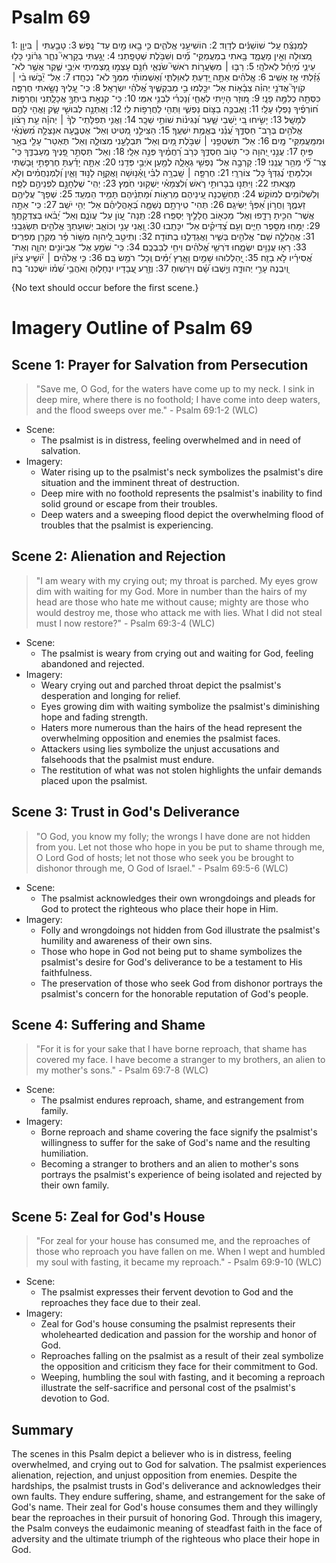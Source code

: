 # Psalm 69
1: לַמְנַצֵּ֬חַ עַֽל־ שׁוֹשַׁנִּ֬ים לְדָוִֽד׃
2: הוֹשִׁיעֵ֥נִי אֱלֹהִ֑ים כִּ֤י בָ֖אוּ מַ֣יִם עַד־ נָֽפֶשׁ׃
3: טָבַ֤עְתִּי ׀ בִּיוֵ֣ן מְ֭צוּלָה וְאֵ֣ין מָעֳמָ֑ד בָּ֥אתִי בְמַעֲמַקֵּי־ מַ֝֗יִם וְשִׁבֹּ֥לֶת שְׁטָפָֽתְנִי׃
4: יָגַ֣עְתִּי בְקָרְאִי֮ נִחַ֪ר גְּר֫וֹנִ֥י כָּל֥וּ עֵינַ֑י מְ֝יַחֵ֗ל לֵאלֹהָֽי׃
5: רַבּ֤וּ ׀ מִשַּׂעֲר֣וֹת רֹאשִׁי֮ שֹׂנְאַ֪י חִ֫נָּ֥ם עָצְמ֣וּ מַ֭צְמִיתַי אֹיְבַ֣י שֶׁ֑קֶר אֲשֶׁ֥ר לֹא־ גָ֝זַ֗לְתִּי אָ֣ז אָשִֽׁיב׃
6: אֱֽלֹהִ֗ים אַתָּ֣ה יָ֭דַעְתָּ לְאִוַּלְתִּ֑י וְ֝אַשְׁמוֹתַ֗י מִמְּךָ֥ לֹא־ נִכְחָֽדוּ׃
7: אַל־ יֵ֘בֹ֤שׁוּ בִ֨י ׀ קֹוֶיךָ֮ אֲדֹנָ֥י יְהוִ֗ה צְבָ֫א֥וֹת אַל־ יִכָּ֣לְמוּ בִ֣י מְבַקְשֶׁ֑יךָ אֱ֝לֹהֵ֗י יִשְׂרָאֵֽל׃
8: כִּֽי־ עָ֭לֶיךָ נָשָׂ֣אתִי חֶרְפָּ֑ה כִּסְּתָ֖ה כְלִמָּ֣ה פָנָֽי׃
9: מ֭וּזָר הָיִ֣יתִי לְאֶחָ֑י וְ֝נָכְרִ֗י לִבְנֵ֥י אִמִּֽי׃
10: כִּֽי־ קִנְאַ֣ת בֵּיתְךָ֣ אֲכָלָ֑תְנִי וְחֶרְפּ֥וֹת ח֝וֹרְפֶ֗יךָ נָפְל֥וּ עָלָֽי׃
11: וָאֶבְכֶּ֣ה בַצּ֣וֹם נַפְשִׁ֑י וַתְּהִ֖י לַחֲרָפ֣וֹת לִֽי׃
12: וָאֶתְּנָ֣ה לְבוּשִׁ֣י שָׂ֑ק וָאֱהִ֖י לָהֶ֣ם לְמָשָֽׁל׃
13: יָשִׂ֣יחוּ בִ֭י יֹ֣שְׁבֵי שָׁ֑עַר וּ֝נְגִינ֗וֹת שׁוֹתֵ֥י שֵׁכָֽר׃
14: וַאֲנִ֤י תְפִלָּתִֽי־ לְךָ֨ ׀ יְהוָ֡ה עֵ֤ת רָצ֗וֹן אֱלֹהִ֥ים בְּרָב־ חַסְדֶּ֑ךָ עֲ֝נֵ֗נִי בֶּאֱמֶ֥ת יִשְׁעֶֽךָ׃
15: הַצִּילֵ֣נִי מִ֭טִּיט וְאַל־ אֶטְבָּ֑עָה אִנָּצְלָ֥ה מִ֝שֹּֽׂנְאַ֗י וּמִמַּֽעֲמַקֵּי־ מָֽיִם׃
16: אַל־ תִּשְׁטְפֵ֤נִי ׀ שִׁבֹּ֣לֶת מַ֭יִם וְאַל־ תִּבְלָעֵ֣נִי מְצוּלָ֑ה וְאַל־ תֶּאְטַר־ עָלַ֖י בְּאֵ֣ר פִּֽיהָ׃
17: עֲנֵ֣נִי יְ֭הוָה כִּי־ ט֣וֹב חַסְדֶּ֑ךָ כְּרֹ֥ב רַ֝חֲמֶ֗יךָ פְּנֵ֣ה אֵלָֽי׃
18: וְאַל־ תַּסְתֵּ֣ר פָּ֭נֶיךָ מֵֽעַבְדֶּ֑ךָ כִּֽי־ צַר־ לִ֝֗י מַהֵ֥ר עֲנֵֽנִי׃
19: קָרְבָ֣ה אֶל־ נַפְשִׁ֣י גְאָלָ֑הּ לְמַ֖עַן אֹיְבַ֣י פְּדֵֽנִי׃
20: אַתָּ֤ה יָדַ֗עְתָּ חֶרְפָּתִ֣י וּ֭בָשְׁתִּי וּכְלִמָּתִ֑י נֶ֝גְדְּךָ֗ כָּל־ צוֹרְרָֽי׃
21: חֶרְפָּ֤ה ׀ שָֽׁבְרָ֥ה לִבִּ֗י וָֽאָ֫נ֥וּשָׁה וָאֲקַוֶּ֣ה לָנ֣וּד וָאַ֑יִן וְ֝לַמְנַחֲמִ֗ים וְלֹ֣א מָצָֽאתִי׃
22: וַיִּתְּנ֣וּ בְּבָרוּתִ֣י רֹ֑אשׁ וְ֝לִצְמָאִ֗י יַשְׁק֥וּנִי חֹֽמֶץ׃
23: יְהִֽי־ שֻׁלְחָנָ֣ם לִפְנֵיהֶ֣ם לְפָ֑ח וְלִשְׁלוֹמִ֥ים לְמוֹקֵֽשׁ׃
24: תֶּחְשַׁ֣כְנָה עֵ֭ינֵיהֶם מֵרְא֑וֹת וּ֝מָתְנֵ֗יהֶם תָּמִ֥יד הַמְעַֽד׃
25: שְׁפָךְ־ עֲלֵיהֶ֥ם זַעְמֶ֑ךָ וַחֲר֥וֹן אַ֝פְּךָ֗ יַשִּׂיגֵֽם׃
26: תְּהִי־ טִֽירָתָ֥ם נְשַׁמָּ֑ה בְּ֝אָהֳלֵיהֶ֗ם אַל־ יְהִ֥י יֹשֵֽׁב׃
27: כִּֽי־ אַתָּ֣ה אֲשֶׁר־ הִכִּ֣יתָ רָדָ֑פוּ וְאֶל־ מַכְא֖וֹב חֲלָלֶ֣יךָ יְסַפֵּֽרוּ׃
28: תְּֽנָה־ עָ֭וֺן עַל־ עֲוֺנָ֑ם וְאַל־ יָ֝בֹ֗אוּ בְּצִדְקָתֶֽךָ׃
29: יִ֭מָּחֽוּ מִסֵּ֣פֶר חַיִּ֑ים וְעִ֥ם צַ֝דִּיקִ֗ים אַל־ יִכָּתֵֽבוּ׃
30: וַ֭אֲנִי עָנִ֣י וְכוֹאֵ֑ב יְשׁוּעָתְךָ֖ אֱלֹהִ֣ים תְּשַׂגְּבֵֽנִי׃
31: אֲהַֽלְלָ֣ה שֵׁם־ אֱלֹהִ֣ים בְּשִׁ֑יר וַאֲגַדְּלֶ֥נּוּ בְתוֹדָֽה׃
32: וְתִיטַ֣ב לַֽ֭יהוָה מִשּׁ֥וֹר פָּ֗ר מַקְרִ֥ן מַפְרִֽיס׃
33: רָא֣וּ עֲנָוִ֣ים יִשְׂמָ֑חוּ דֹּרְשֵׁ֥י אֱ֝לֹהִ֗ים וִיחִ֥י לְבַבְכֶֽם׃
34: כִּֽי־ שֹׁמֵ֣עַ אֶל־ אֶבְיוֹנִ֣ים יְהוָ֑ה וְאֶת־ אֲ֝סִירָ֗יו לֹ֣א בָזָֽה׃
35: יְֽ֭הַלְלוּהוּ שָׁמַ֣יִם וָאָ֑רֶץ יַ֝מִּ֗ים וְֽכָל־ רֹמֵ֥שׂ בָּֽם׃
36: כִּ֤י אֱלֹהִ֨ים ׀ י֘וֹשִׁ֤יעַ צִיּ֗וֹן וְ֭יִבְנֶה עָרֵ֣י יְהוּדָ֑ה וְיָ֥שְׁבוּ שָׁ֝֗ם וִירֵשֽׁוּהָ׃
37: וְזֶ֣רַע עֲ֭בָדָיו יִנְחָל֑וּהָ וְאֹהֲבֵ֥י שְׁ֝מ֗וֹ יִשְׁכְּנוּ־ בָֽהּ׃

{No text should occur before the first scene.}

# Imagery Outline of Psalm 69

## Scene 1: Prayer for Salvation from Persecution

> "Save me, O God, for the waters have come up to my neck. I sink in deep mire, where there is no foothold; I have come into deep waters, and the flood sweeps over me." - Psalm 69:1-2 (WLC)

- Scene:
  - The psalmist is in distress, feeling overwhelmed and in need of salvation.
- Imagery:
  - Water rising up to the psalmist's neck symbolizes the psalmist's dire situation and the imminent threat of destruction.
  - Deep mire with no foothold represents the psalmist's inability to find solid ground or escape from their troubles.
  - Deep waters and a sweeping flood depict the overwhelming flood of troubles that the psalmist is experiencing.

## Scene 2: Alienation and Rejection

> "I am weary with my crying out; my throat is parched. My eyes grow dim with waiting for my God. More in number than the hairs of my head are those who hate me without cause; mighty are those who would destroy me, those who attack me with lies. What I did not steal must I now restore?" - Psalm 69:3-4 (WLC)

- Scene:
  - The psalmist is weary from crying out and waiting for God, feeling abandoned and rejected.
- Imagery:
  - Weary crying out and parched throat depict the psalmist's desperation and longing for relief.
  - Eyes growing dim with waiting symbolize the psalmist's diminishing hope and fading strength.
  - Haters more numerous than the hairs of the head represent the overwhelming opposition and enemies the psalmist faces.
  - Attackers using lies symbolize the unjust accusations and falsehoods that the psalmist must endure.
  - The restitution of what was not stolen highlights the unfair demands placed upon the psalmist.

## Scene 3: Trust in God's Deliverance

> "O God, you know my folly; the wrongs I have done are not hidden from you. Let not those who hope in you be put to shame through me, O Lord God of hosts; let not those who seek you be brought to dishonor through me, O God of Israel." - Psalm 69:5-6 (WLC)

- Scene:
  - The psalmist acknowledges their own wrongdoings and pleads for God to protect the righteous who place their hope in Him.
- Imagery:
  - Folly and wrongdoings not hidden from God illustrate the psalmist's humility and awareness of their own sins.
  - Those who hope in God not being put to shame symbolizes the psalmist's desire for God's deliverance to be a testament to His faithfulness.
  - The preservation of those who seek God from dishonor portrays the psalmist's concern for the honorable reputation of God's people.

## Scene 4: Suffering and Shame

> "For it is for your sake that I have borne reproach, that shame has covered my face. I have become a stranger to my brothers, an alien to my mother's sons." - Psalm 69:7-8 (WLC)

- Scene:
  - The psalmist endures reproach, shame, and estrangement from family.
- Imagery:
  - Borne reproach and shame covering the face signify the psalmist's willingness to suffer for the sake of God's name and the resulting humiliation.
  - Becoming a stranger to brothers and an alien to mother's sons portrays the psalmist's experience of being isolated and rejected by their own family.

## Scene 5: Zeal for God's House

> "For zeal for your house has consumed me, and the reproaches of those who reproach you have fallen on me. When I wept and humbled my soul with fasting, it became my reproach." - Psalm 69:9-10 (WLC)

- Scene:
  - The psalmist expresses their fervent devotion to God and the reproaches they face due to their zeal.
- Imagery:
  - Zeal for God's house consuming the psalmist represents their wholehearted dedication and passion for the worship and honor of God.
  - Reproaches falling on the psalmist as a result of their zeal symbolize the opposition and criticism they face for their commitment to God.
  - Weeping, humbling the soul with fasting, and it becoming a reproach illustrate the self-sacrifice and personal cost of the psalmist's devotion to God.

## Summary

The scenes in this Psalm depict a believer who is in distress, feeling overwhelmed, and crying out to God for salvation. The psalmist experiences alienation, rejection, and unjust opposition from enemies. Despite the hardships, the psalmist trusts in God's deliverance and acknowledges their own faults. They endure suffering, shame, and estrangement for the sake of God's name. Their zeal for God's house consumes them and they willingly bear the reproaches in their pursuit of honoring God. Through this imagery, the Psalm conveys the eudaimonic meaning of steadfast faith in the face of adversity and the ultimate triumph of the righteous who place their hope in God.